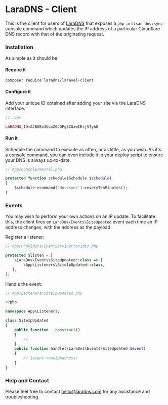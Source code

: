# LaraDNS - Client

This is the client for users of [LaraDNS](https://laradns.com) that exposes a `php artisan dns:sync` console command which updates the IP address of a particular Cloudflare DNS record with that of the originating request.

### Installation
As simple as it should be:

#### Require it
```
composer require laradns/laravel-client
```
#### Configure it
Add your unique ID obtained after adding your site via the LaraDNS interface:

```php
// .env

LARADNS_ID=AJBUEo3UcmZ0JDPgSCGxwIRrj5TyAU
```
#### Run it
Schedule the command to execute as often, or as little, as you wish. As it's a console command, you can even include it in your deploy script to ensure your DNS is always up-to-date.
```php
// App/Console/Kernel.php

protected function schedule(Schedule $schedule)
{
    $schedule->command('dns:sync')->everyTenMinutes();
}
```
### Events

You may wish to perform your own actions on an IP update. To facilitate this, the client fires an `LaraDns\Events\SiteUpdated` event each time an IP address changes, with the address as the payload.

Register a listener:
```php
// App/Providers/EventServiceProvider.php

protected $listen = [
    \LaraDns\Events\SiteUpdated::class => [
        \App\Listeners\SiteIpUpdated::class,
   ],
];

```
Handle the event:
```php
// App/Listeners/SiteIpUpdated.php

<?php

namespace App\Listeners;

class SiteIpUpdated
{
    public function __construct()
    {
        //
    }
    public function handle(\LaraDns\Events\SiteUpdated $event)
    {
        // $event->newIpAddress;
    }
}
```

### Help and Contact
Please feel free to contact hello@laradns.com for any assistance and troubleshooting. 
